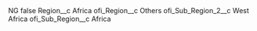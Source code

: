 <?xml version="1.0" encoding="UTF-8"?>
<CustomMetadata xmlns="http://soap.sforce.com/2006/04/metadata" xmlns:xsi="http://www.w3.org/2001/XMLSchema-instance" xmlns:xsd="http://www.w3.org/2001/XMLSchema">
    <label>NG</label>
    <protected>false</protected>
    <values>
        <field>Region__c</field>
        <value xsi:type="xsd:string">Africa</value>
    </values>
    <values>
        <field>ofi_Region__c</field>
        <value xsi:type="xsd:string">Others</value>
    </values>
    <values>
        <field>ofi_Sub_Region_2__c</field>
        <value xsi:type="xsd:string">West Africa</value>
    </values>
    <values>
        <field>ofi_Sub_Region__c</field>
        <value xsi:type="xsd:string">Africa</value>
    </values>
</CustomMetadata>
